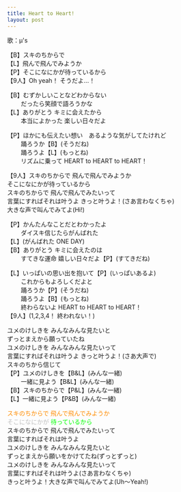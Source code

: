 ```yaml
---
title: Heart to Heart!
layout: post
---
```

歌：μ's

<p>【B】スキのちからで<br />
【L】飛んで飛んでみようか<br />
【P】そこになにかが待っているから<br />
【9人】Oh yeah！ そうだよ…！</p>

<p>【B】むずかしいことなどわからない<br />
　　   だったら笑顔で語ろうかな<br />
【L】ありがとう キミに会えたから<br />
　　   本当によかった 楽しい日々だよ</p>

<p>【P】ほかにも伝えたい想い　あるような気がしてたけれど<br />
　　   踊ろうか【B】(そうだね)<br />
　　   踊ろうよ【L】(もっとね)<br />
　　   リズムに乗って HEART to HEART to HEART！</p>

<p>【9人】スキのちからで 飛んで飛んでみようか<br />
そこになにかが待っているから<br />
スキのちからで 飛んで飛んでみたいって<br />
言葉にすればそれは叶うよ きっと叶うよ！(さあ言わなくちゃ)<br />
大きな声で叫んでみてよ(Hi!)</p>

<p>【P】かんたんなことだとわかったよ<br />
　　   ダイスキ信じたらがんばれた<br />
【L】(がんばれた ONE DAY)<br />
【B】ありがとう キミに会えたのは<br />
　　   すてきな運命 嬉しい日々だよ【P】(すてきだね)</p>

<p>【L】いっぱいの思い出を抱いて【P】(いっぱいあるよ)<br />
　　   これからもよろしくだよと<br />
　　   踊ろうか【P】(そうだね)<br />
　　   踊ろうよ【B】(もっとね)<br />
　　   終わらないよ HEART to HEART to HEART！<br />
【9人】(1,2,3,4！ 終われない！)</p>

<p>ユメのけしきを みんなみんな見たいと<br />
ずっとまえから願っていたね<br />
ユメのけしきを みんなみんな見たいって<br />
言葉にすればそれは叶うよ きっと叶うよ！(さあ大声で)<br />
スキのちから信じて<br />
【P】ユメのけしきを【B&L】(みんな一緒)<br />
　　   一緒に見よう【B&L】(みんな一緒)<br />
【B】スキのちからで【P&L】(みんな一緒)<br />
【L】一緒に見よう【P&B】(みんな一緒)</p>

<p><font color="darkorange">スキのちからで 飛んで飛んでみようか</font><br />
<font color="silver">そこになにかが</font> <font color="lime">待っているから</font><br />
スキのちからで 飛んで飛んでみたいって<br />
言葉にすればそれは叶うよ<br />
ユメのけしきを みんなみんな見たいと<br />
ずっとまえから願いをかけてたね(ずっとずっと)<br />
ユメのけしきを みんなみんな見たいって<br />
言葉にすればそれは叶うよ(さあ言わなくちゃ)<br />
きっと叶うよ！大きな声で叫んでみてよ(Uh～Yeah!)</p>